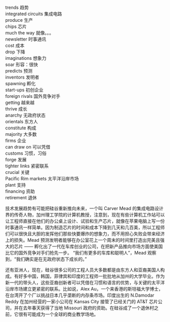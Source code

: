 trends 趋势  
integrated circuits 集成电路  
produce 生产  
chips 芯片  
much the way 就像。。。  
newsletter 时事通讯  
cost 成本  
drop 下降  
imaginations 想象力    
soar 形容：很快  
predicts 预测  
inventors 发明者  
spawning 孵化  
start-ups 初创企业  
foreign rivals 国外竞争对手  
getting 越来越  
thrive 成长  
anarchy 无政府状态  
orientals 东方人  
constitute 构成  
majority 大多数  
firms 企业  
can draw on 可以凭借  
customs 习惯，习俗  
forge 发展  
tighter links 紧密联系  
crucial 关键  
Pacific Rim markets 太平洋沿岸市场  
plant 支持    
financing 资助  
retirement 退休  

技术发展趋势有可能把硅谷重新推向未来，一个叫 Carver Mead 的集成电路设计界的传奇人物，加州理工学院的计算机教授，注意到，现在有些计算机工作站可以让工程师直接在他们的办公桌上设计、试验和生产芯片，就像在苹果电脑上写一份时事通讯一样简单。因为制造芯片的时间和成本下降到几天和几百美，所以工程师们可以很快且大胆的发挥他们那些快要爆炸的想象力，而不用担心失败会带来经济上的损失。Mead 预测发明者能够在办公室花上一个周末的时间里打造出完美且强大的芯片 —— 孵化出了一代在车库创业的公司，在把新产品推向市场方面使美国比它的国外竞争对手们抢先一步。
“我们有更多的车库和聪明人”，Mead 观察到，“我们确实是在无政府状态下成长的。”

还有亚洲人，现在，硅谷很多公司的工程人员大多数都是由东方人和亚裔美国人构成。有好多中国，韩国，菲律宾和印度的工程师一批批地从加州的大学毕业。作为新一代的带头人，这些亚裔创新者可以凭借在习惯和语言的优势，与关键的太平洋沿岸市场建立更紧密的联系。比如说，Alex Au，一个来香港的斯坦福大学博士，在台湾开了个厂以挑战日本几乎垄断的内存条市场。印度出生的 N.Damodar Reddy 在加州经营的一家小公司在 Kansas City 接管了已经关门的 AT&T 芯片公司，并在去年春天获得了当地 Missouri 政府的资助。在硅谷成了一个退休村之前，它很有可能成为一个全球的商业教学场地。